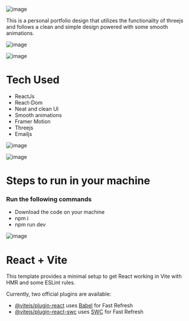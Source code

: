 ![image](https://github.com/Aseem5047/portfoliox/assets/80787027/720cc527-5cc3-443e-a71c-a68a0c21e940)

This is a personal portfolio design that utilizes the functionality of threejs and follows a clean and simple design powered with some smooth animations.

![image](https://github.com/Aseem5047/portfoliox/assets/80787027/a7018ff7-6613-409d-ae86-63de2d4ca892)

![image](https://github.com/Aseem5047/portfoliox/assets/80787027/cb0de4b0-58cb-4ff5-b301-0e2ddc789ff0)

# Tech Used
  * ReactJs
  * React-Dom
  * Neat and clean UI
  * Smooth animations
  * Framer Motion
  * Threejs
  * Emailjs

![image](https://github.com/Aseem5047/portfoliox/assets/80787027/5d149b90-c28d-48a0-a54a-78677be033ed)

![image](https://github.com/Aseem5047/portfoliox/assets/80787027/a9c91a1b-96a1-4137-9277-5da3488d6336)

# Steps to run in your machine
### Run the following commands
  * Download the code on your machine
  * npm i
  * npm run dev

![image](https://github.com/Aseem5047/portfoliox/assets/80787027/b6796e56-678d-4562-ad3b-d22d2d1118c8)


# React + Vite

This template provides a minimal setup to get React working in Vite with HMR and some ESLint rules.

Currently, two official plugins are available:

- [@vitejs/plugin-react](https://github.com/vitejs/vite-plugin-react/blob/main/packages/plugin-react/README.md) uses [Babel](https://babeljs.io/) for Fast Refresh
- [@vitejs/plugin-react-swc](https://github.com/vitejs/vite-plugin-react-swc) uses [SWC](https://swc.rs/) for Fast Refresh
